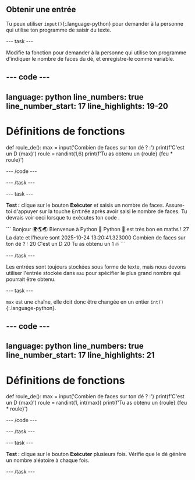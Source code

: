 ## Obtenir une entrée

Tu peux utiliser `input()`{:.language-python} pour demander à la personne qui utilise ton programme de saisir du texte.

--- task ---

Modifie ta fonction pour demander à la personne qui utilise ton programme d'indiquer le nombre de faces du dé, et enregistre-le comme variable.

--- code ---
---
language: python
line_numbers: true
line_number_start: 17
line_highlights: 19-20
---
# Définitions de fonctions
def roule_de():
    max = input('Combien de faces sur ton dé ? :')
    print(f'C\'est un D {max}')
    roule = randint(1,6)
    print(f'Tu as obtenu un {roule} {feu * roule}')

--- /code ---

--- /task ---

--- task ---

**Test :** clique sur le bouton **Exécuter** et saisis un nombre de faces. Assure-toi d'appuyer sur la touche <kbd>Entrée</kbd> après avoir saisi le nombre de faces. Tu devrais voir ceci lorsque tu exécutes ton code .

<div class="c-project-output">
```
Bonjour 🌍🌎🌏
Bienvenue à Python 🐍
Python 🐍 est très bon en maths !
27
La date et l'heure sont 2025-10-24 13:20:41.323000
Combien de faces sur ton dé ? :
20 
C'est un D 20
Tu as obtenu un 1 🔥
```

--- /task ---

Les entrées sont toujours stockées sous forme de texte, mais nous devons utiliser l'entrée stockée dans `max` pour spécifier le plus grand nombre qui pourrait être obtenu.

--- task ---

`max` est une chaîne, elle doit donc être changée en un entier `int()`{:.language-python}.


--- code ---
---
language: python
line_numbers: true
line_number_start: 17
line_highlights: 21
---
# Définitions de fonctions        
def roule_de():
    max = input('Combien de faces sur ton dé ? :')
    print(f'C\'est un D {max}')
    roule = randint(1, int(max))
    print(f'Tu as obtenu un {roule} {feu * roule}')

--- /code ---

--- /task ---

--- task ---

**Test :** clique sur le bouton **Exécuter** plusieurs fois. Vérifie que le dé génère un nombre aléatoire à chaque fois.

--- /task ---

